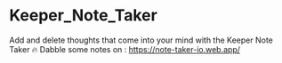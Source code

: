 # Keeper_Note_Taker
Add and delete thoughts that come into your mind with the Keeper Note Taker 🔥
Dabble some notes on : https://note-taker-io.web.app/
